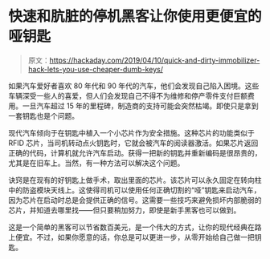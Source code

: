 # 快速和肮脏的停机黑客让你使用更便宜的哑钥匙

> 原文：<https://hackaday.com/2019/04/10/quick-and-dirty-immobilizer-hack-lets-you-use-cheaper-dumb-keys/>

如果汽车爱好者喜欢 80 年代和 90 年代的汽车，他们会发现自己陷入困境。这些车辆深受一些人的喜爱，但人们会发现自己不得不为维修和停产零件支付巨额费用。一旦汽车超过 15 年的里程碑，制造商的支持可能会突然枯竭。即使只是拿到一套钥匙也是个问题。

现代汽车倾向于在钥匙中植入一个小芯片作为安全措施。这种芯片的功能类似于 RFID 芯片，当司机转动点火钥匙时，它就会被汽车的阅读器激活。如果芯片返回正确的代码，计算机就允许汽车启动。获得一把新的钥匙并重新编码是很昂贵的，尤其是在旧车上。当然，有一种方法可以解决这个问题。

诀窍是在现有的好钥匙上做手术，取出里面的芯片。该芯片可以永久固定在转向柱中的防盗模块天线上。这使得司机可以使用任何正确切割的“哑”钥匙来启动汽车，因为芯片在启动时总是会提供正确的信号。这需要一些技巧来避免损坏内部脆弱的芯片，并知道去哪里找——但只要稍加努力，即使是新手黑客也可以做到。

这是一个简单的黑客可以节省数百美元，是一个伟大的方式，让你的现代经典在路上便宜。不过，如果你愿意的话，你总是可以更进一步，从零开始给自己做一把钥匙。
